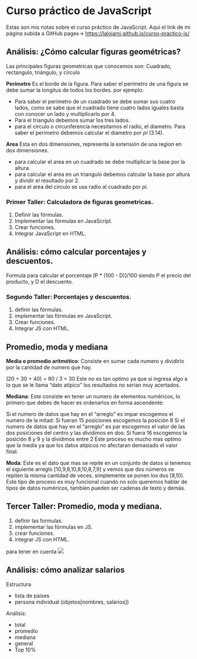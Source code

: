 # Curso práctico de JavaScript

Estas son mis notas sobre el curso práctico de JavaScript.
Aqui el link de mi página subida a GitHub pages-> https://lalojami.github.io/curso-practico-js/

## Análisis: ¿Cómo calcular figuras geométricas?
Las principales figuras geometricas que conocemos son: Cuadrado, rectangulo, triángulo, y círculo

**Perímetro** 
Es el borde de la figura.
Para saber el perimetro de una figura se debe sumar la longitus de 
todos los bordes. por ejemplo:

* Para saber el perimetro de un cuadrado se debe sumar sus cuatro lados, como se sabe que el cuadrado tiene cuatro lados iguales basta con conocer un lado y multiplicarlo por 4.
* Para el triangulo debemos sumar los tres lados.
* para el circulo o circunferencia necesitamos el radio, el diametro. Para saber el perimetro debemos calcular el diametro por *pi* (3.14).

**Area**
Esta en dos dimensiones, representa la extensión de una region en dos dimensiones.

* para calcular el area en un cuadrado se debe multiplicar la base por la altura.
* para calcular el area en un triangulo debemos calcular la base por altura y dividir el resultado por 2.
* para el area del circulo se usa radio al cuadrado por *pi*.

### Primer Taller: Calculadora de figuras geometricas.
1. Definir las fórmulas.
2. Implementar las fórmulas en JavaScript.
3. Crear funciones.
4. Integrar JavaScript en HTML.

## Análisis: cómo calcular porcentajes y descuentos.
Formula para calcular el porcentaje
[P * (100 - D)]/100 siendo P el precio del producto, y D el descuento.
### Segundo Taller: Porcentajes y descuentos.
1. definir las fórmulas.
2. implementar las fórmulas en JavaScript.
3. Crear funciones.
4. Integrar JS con HTML.

## Promedio, moda y mediana
**Media o promedio aritmético**: Consiste en sumar cada numero y dividirlo por la cantidad de numero que hay.

(20 + 30 + 40) = 90 / 3 = 30
Este no es tan optimo ya que si ingresa algo a lo que se le llama “dato atípico” los resultados no serian muy acertados.


**Mediana**: Este consiste en tener un numero de elementos numéricos, lo primero que debes de hacer es ordenarlos en forma ascendente:

Si el numero de datos que hay en el “arreglo” es impar escogemos el numero de la mitad: Si fueran 15 posiciones escogemos la posición 8
Si el numero de datos que hay en el “arreglo” es par escogemos el valor de las dos posiciones del centro y las dividimos en dos: Si fuera 16 escogemos la posición 8 y 9 y la dividimos entre 2
Este proceso es mucho mas optimo que la media ya que los datos atípicos no afectaran demasiado el valor final.

**Moda**: Este es el dato que mas se repite en un conjunto de datos si tenemos el siguiente arreglo [10,9,8,10,8,10,8,7,9] y vemos que dos números se repiten la misma cantidad de veces, simplemente se ponen los dos [8,10].
Este tipo de proceso es muy funcional cuando no solo queremos hablar de tipos de datos numéricos, tambien pueden ser cadenas de texto y demás.

## Tercer Taller: Promedio, moda y mediana.
1. definir las formulas.
2. implementar las fórmulas en JS.
3. crear funciones.
4. integrar JS con HTML.

para tener en cuenta 
![](https://static.platzi.com/media/user_upload/FR%20ARRAY-SHEET-55236528-302e-4e62-8c1d-40741ffc6a79.jpg)

## Análisis: cómo analizar salarios

Estructura
- lista de paises
- persona individual (objetos[nombres, salarios])

Análisis:
* total
* promedio
* mediana
* general
* Top 10%
